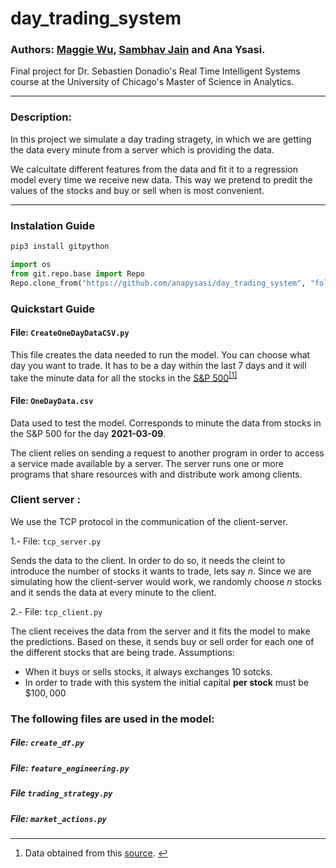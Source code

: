 # day_trading_system

### Authors: [Maggie Wu](https://github.com/MaggieWoo2), [Sambhav Jain](https://github.com/sambhavjain3211) and Ana Ysasi.

Final project for Dr. Sebastien Donadio's Real Time Intelligent Systems course at the University of Chicago's Master of Science in Analytics.

---

### Description:

In this project we simulate a day trading stragety, in which we are getting the data every minute from a server which is providing the data. 

We calcultate different features from the data and fit it to a regression model every time we receive new data. This way we pretend to predit the values of the stocks and buy or sell when is most convenient.

---

### Instalation Guide

```python
pip3 install gitpython

import os
from git.repo.base import Repo
Repo.clone_from("https://github.com/anapysasi/day_trading_system", "folderToSave")
```

### Quickstart Guide

#### File: `CreateOneDayDataCSV.py`

This file creates the data needed to run the model. You can choose what day you want to trade. It has to be a day within the last 7 days and it will take the minute data for all the stocks in the [S&P 500](https://github.com/anapysasi/day_trading_system/blob/main/SPY500.xlsx)<sup class="footnote-ref"><a href="#fn1" id="fnref1">[1]</a></sup>

#### File: `OneDayData.csv`

Data used to test the model. Corresponds to minute the data from stocks in the S&P 500 for the day **2021-03-09**.

The client relies on sending a request to another program in order to access a service made available by a server. The server runs one or more programs that share resources with and distribute work among clients.

### Client server :

We use the TCP protocol in the communication of the client-server. 

1.- File: `tcp_server.py`

Sends the data to the client. In order to do so, it needs the cleint to introduce the number of stocks it wants to trade, lets say $n$. Since we are simulating how the client-server would work, we randomly choose $n$ stocks and it sends the data at every minute to the client.

2.- File: `tcp_client.py`

The client receives the data from the server and it fits the model to make the predictions. Based on these, it sends buy or sell order for each one of the different stocks that are being trade. Assumptions:

* When it buys or sells stocks, it always exchanges $10$ sotcks.
* In order to trade with this system the initial capital **per stock** must be $\$100,000$

### The following files are used in the model:

##### File: `create_df.py`



##### File: `feature_engineering.py`



##### File `trading_strategy.py`



##### File: `market_actions.py`



<hr class="footnotes-sep">
<section class="footnotes">
<ol class="footnotes-list">
<li id="fn1"  class="footnote-item"><p>Data obtained from this <a href="https://www.slickcharts.com/sp500" title="Title">source</a>. <a href="#fnref1" class="footnote-backref">↩</a></p>
</li>
